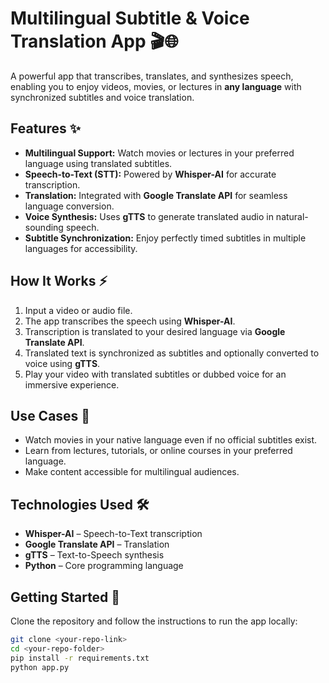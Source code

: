 # Multilingual Subtitle & Voice Translation App 🎬🌐

A powerful app that transcribes, translates, and synthesizes speech, enabling you to enjoy videos, movies, or lectures in **any language** with synchronized subtitles and voice translation.

## Features ✨

- **Multilingual Support:** Watch movies or lectures in your preferred language using translated subtitles.  
- **Speech-to-Text (STT):** Powered by **Whisper-AI** for accurate transcription.  
- **Translation:** Integrated with **Google Translate API** for seamless language conversion.  
- **Voice Synthesis:** Uses **gTTS** to generate translated audio in natural-sounding speech.  
- **Subtitle Synchronization:** Enjoy perfectly timed subtitles in multiple languages for accessibility.

## How It Works ⚡

1. Input a video or audio file.  
2. The app transcribes the speech using **Whisper-AI**.  
3. Transcription is translated to your desired language via **Google Translate API**.  
4. Translated text is synchronized as subtitles and optionally converted to voice using **gTTS**.  
5. Play your video with translated subtitles or dubbed voice for an immersive experience.

## Use Cases 🎯

- Watch movies in your native language even if no official subtitles exist.  
- Learn from lectures, tutorials, or online courses in your preferred language.  
- Make content accessible for multilingual audiences.

## Technologies Used 🛠️

- **Whisper-AI** – Speech-to-Text transcription  
- **Google Translate API** – Translation  
- **gTTS** – Text-to-Speech synthesis  
- **Python** – Core programming language

## Getting Started 🚀

Clone the repository and follow the instructions to run the app locally:

```bash
git clone <your-repo-link>
cd <your-repo-folder>
pip install -r requirements.txt
python app.py
